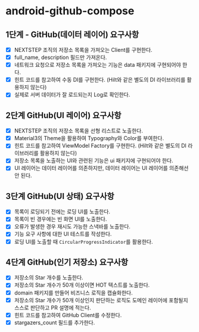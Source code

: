 # android-github-compose

## 1단계 - GitHub(데이터 레이어) 요구사항

- [x] NEXTSTEP 조직의 저장소 목록을 가져오는 Client를 구현한다.
- [x] full_name, description 필드만 가져온다.
- [x] 네트워크 요청으로 저장소 목록을 가져오는 기능은 data 패키지에 구현되어야 한다.
- [x] 힌트 코드를 참고하여 수동 DI를 구현한다. (Hilt와 같은 별도의 DI 라이브러리를 활용하지 않는다)
- [x] 실제로 서버 데이터가 잘 로드되는지 Log로 확인한다.

## 2단계 GitHub(UI 레이어) 요구사항

- [x] NEXTSTEP 조직의 저장소 목록을 선형 리스트로 노출한다.
- [x] Material3의 Theme을 활용하여 Typography와 Color를 부여한다.
- [x] 힌트 코드를 참고하여 ViewModel Factory를 구현한다. (Hilt와 같은 별도의 DI 라이브러리를 활용하지 않는다)
- [x] 저장소 목록을 노출하는 UI와 관련된 기능은 ui 패키지에 구현되어야 한다.
- [x] UI 레이어는 데이터 레이어를 의존하지만, 데이터 레이어는 UI 레이어를 의존해선 안 된다.

## 3단계 GitHub(UI 상태) 요구사항

- [x] 목록이 로딩되기 전에는 로딩 UI를 노출한다.
- [x] 목록이 빈 경우에는 빈 화면 UI를 노출한다.
- [x] 오류가 발생한 경우 재시도 가능한 스낵바를 노출한다.
- [x] 기능 요구 사항에 대한 UI 테스트를 작성한다.
- [x] 로딩 UI를 노출할 때 `CircularProgressIndicator`를 활용한다.

## 4단계 GitHub(인기 저장소) 요구사항

- [x] 저장소의 Star 개수를 노출한다.
- [x] 저장소의 Star 개수가 50개 이상이면 HOT 텍스트를 노출한다.
- [x] domain 패키지를 만들어 비즈니스 로직을 캡슐화한다.
- [x] 저장소의 Star 개수가 50개 이상인지 판단하는 로직도 도메인 레이어에 포함될지 스스로 판단하고 PR 설명에 적는다.
- [x] 힌트 코드를 참고하여 GitHub Client를 수정한다.
- [x] stargazers_count 필드를 추가한다.
